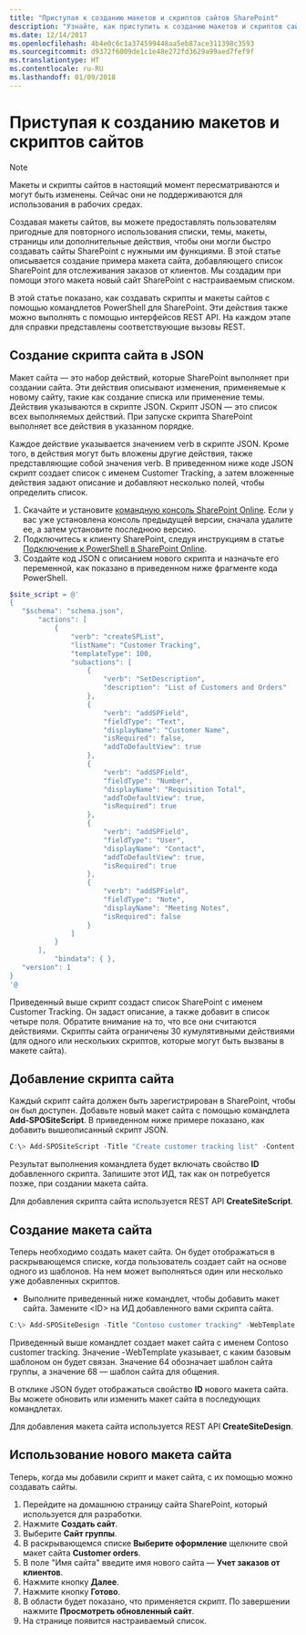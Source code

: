 ```yaml
---
title: "Приступая к созданию макетов и скриптов сайтов SharePoint"
description: "Узнайте, как приступить к созданию макетов и скриптов сайтов SharePoint, с помощью которых пользователи смогут создавать собственные сайты."
ms.date: 12/14/2017
ms.openlocfilehash: 4b4e0c6c1a374599448aa5eb87ace311398c3593
ms.sourcegitcommit: d9372f6009de1c1e48e272fd3629a99aed7fef9f
ms.translationtype: HT
ms.contentlocale: ru-RU
ms.lasthandoff: 01/09/2018
---
```

# <a name="get-started-creating-site-designs-and-site-scripts"></a>Приступая к созданию макетов и скриптов сайтов

> [!NOTE]
> Макеты и скрипты сайтов в настоящий момент пересматриваются и могут быть изменены. Сейчас они не поддерживаются для использования в рабочих средах.

Создавая макеты сайтов, вы можете предоставлять пользователям пригодные для повторного использования списки, темы, макеты, страницы или дополнительные действия, чтобы они могли быстро создавать сайты SharePoint с нужными им функциями. В этой статье описывается создание примера макета сайта, добавляющего список SharePoint для отслеживания заказов от клиентов. Мы создадим при помощи этого макета новый сайт SharePoint с настраиваемым списком.

В этой статье показано, как создавать скрипты и макеты сайтов с помощью командлетов PowerShell для SharePoint. Эти действия также можно выполнять с помощью интерфейсов REST API. На каждом этапе для справки представлены соответствующие вызовы REST.

## <a name="create-the-site-script-in-json"></a>Создание скрипта сайта в JSON

Макет сайта — это набор действий, которые SharePoint выполняет при создании сайта. Эти действия описывают изменения, применяемые к новому сайту, такие как создание списка или применение темы. Действия указываются в скрипте JSON. Скрипт JSON — это список всех выполняемых действий. При запуске скрипта SharePoint выполняет все действия в указанном порядке.

Каждое действие указывается значением verb в скрипте JSON. Кроме того, в действия могут быть вложены другие действия, также представляющие собой значения verb. В приведенном ниже коде JSON скрипт создает список с именем Customer Tracking, а затем вложенные действия задают описание и добавляют несколько полей, чтобы определить список.

1. Скачайте и установите [командную консоль SharePoint Online](https://www.microsoft.com/en-us/download/details.aspx?id=35588). Если у вас уже установлена консоль предыдущей версии, сначала удалите ее, а затем установите последнюю версию.
1. Подключитесь к клиенту SharePoint, следуя инструкциям в статье [Подключение к PowerShell в SharePoint Online](https://technet.microsoft.com/ru-RU/library/fp161372.aspx).
1. Создайте код JSON с описанием нового скрипта и назначьте его переменной, как показано в приведенном ниже фрагменте кода PowerShell.

 ```powershell
$site_script = @'
{
    "$schema": "schema.json",
        "actions": [
            {
                "verb": "createSPList",
                "listName": "Customer Tracking",
                "templateType": 100,
                "subactions": [
                    {
                        "verb": "SetDescription",
                        "description": "List of Customers and Orders"
                    },
                    {
                        "verb": "addSPField",
                        "fieldType": "Text",
                        "displayName": "Customer Name",
                        "isRequired": false,
                        "addToDefaultView": true
                    },
                    {
                        "verb": "addSPField",
                        "fieldType": "Number",
                        "displayName": "Requisition Total",
                        "addToDefaultView": true,
                        "isRequired": true
                    },
                    {
                        "verb": "addSPField",
                        "fieldType": "User",
                        "displayName": "Contact",
                        "addToDefaultView": true,
                        "isRequired": true
                    },
                    {
                        "verb": "addSPField",
                        "fieldType": "Note",
                        "displayName": "Meeting Notes",
                        "isRequired": false
                    }
                ]
            }
        ],
            "bindata": { },
    "version": 1
}
'@
```

Приведенный выше скрипт создаст список SharePoint с именем Customer Tracking. Он задаст описание, а также добавит в список четыре поля. Обратите внимание на то, что все они считаются действиями. Скрипты сайта ограничены 30 кумулятивными действиями (для одного или нескольких скриптов, которые могут быть вызваны в макете сайта).

## <a name="add-the-site-script"></a>Добавление скрипта сайта

Каждый скрипт сайта должен быть зарегистрирован в SharePoint, чтобы он был доступен. Добавьте новый макет сайта с помощью командлета **Add-SPOSiteScript**. В приведенном ниже примере показано, как добавить вышеописанный скрипт JSON.

```powershell
C:\> Add-SPOSiteScript -Title "Create customer tracking list" -Content $site_script -Description "Creates list for tracking customer contact information"
```

Результат выполнения командлета будет включать свойство **ID** добавленного скрипта. Запишите этот ИД, так как он потребуется позже, при создании макета сайта.

Для добавления скрипта сайта используется REST API **CreateSiteScript**.

## <a name="create-the-site-design"></a>Создание макета сайта

Теперь необходимо создать макет сайта. Он будет отображаться в раскрывающемся списке, когда пользователь создает сайт на основе одного из шаблонов. На нем может выполняться один или несколько уже добавленных скриптов.

- Выполните приведенный ниже командлет, чтобы добавить макет сайта. Замените \<ID\> на ИД добавленного вами скрипта сайта.

```powershell
C:\> Add-SPOSiteDesign -Title "Contoso customer tracking" -WebTemplate "64" -SiteScripts "<ID>" -Description "Tracks key customer data in a list"
```

Приведенный выше командлет создает макет сайта с именем Contoso customer tracking. Значение -WebTemplate указывает, с каким базовым шаблоном он будет связан. Значение 64 обозначает шаблон сайта группы, а значение 68 — шаблон сайта для общения.

В отклике JSON будет отображаться свойство **ID** нового макета сайта. Вы можете обновить или изменить макет сайта в последующих командлетах.

Для добавления макета сайта используется REST API **CreateSiteDesign**.

## <a name="use-the-new-site-design"></a>Использование нового макета сайта

Теперь, когда мы добавили скрипт и макет сайта, с их помощью можно создавать сайты.

1. Перейдите на домашнюю страницу сайта SharePoint, который используется для разработки.
1. Нажмите **Создать сайт**.
1. Выберите **Сайт группы**.
1. В раскрывающемся списке **Выберите оформление** щелкните свой макет сайта **Customer orders**.
1. В поле "Имя сайта" введите имя нового сайта — **Учет заказов от клиентов**.
1. Нажмите кнопку **Далее**.
1. Нажмите кнопку **Готово**.
1. В области будет показано, что применяется скрипт. По завершении нажмите **Просмотреть обновленный сайт**.
1. На странице появится настраиваемый список.
